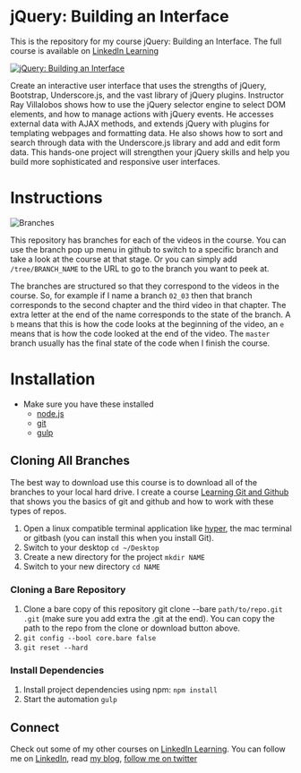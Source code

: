 #  jQuery: Building an Interface
This is the repository for my course  jQuery: Building an Interface. The full course is available on [LinkedIn Learning](https://linkedin-learning.pxf.io/c/1252977/449670/8005?u=https%3A%2F%2Fwww.linkedin.com%2Flearning%2Fjquery-building-an-interface%3Fu%3D104)

[![ jQuery: Building an Interface](http://www.raybo.org/assets/images/courses/jqueryinterface.jpg)](https://linkedin-learning.pxf.io/c/1252977/449670/8005?u=https%3A%2F%2Fwww.linkedin.com%2Flearning%2Fjquery-building-an-interface%3Fu%3D104)

Create an interactive user interface that uses the strengths of jQuery, Bootstrap, Underscore.js, and the vast library of jQuery plugins. Instructor Ray Villalobos shows how to use the jQuery selector engine to select DOM elements, and how to manage actions with jQuery events. He accesses external data with AJAX methods, and extends jQuery with plugins for templating webpages and formatting data. He also shows how to sort and search through data with the Underscore.js library and add and edit form data. This hands-one project will strengthen your jQuery skills and help you build more sophisticated and responsive user interfaces.

# Instructions

![Branches](http://pixelprowess.com/i/2018-07-13_14-10-12.png)

This repository has branches for each of the videos in the course. You can use the branch pop up menu in github to switch to a specific branch and take a look at the course at that stage. Or you can simply add `/tree/BRANCH_NAME` to the URL to go to the branch you want to peek at.

The branches are structured so that they correspond to the videos in the course. So, for example if I name a branch `02_03` then that branch corresponds to the second chapter and the third video in that chapter. The extra letter at the end of the name corresponds to the state of the branch. A `b` means that this is how the code looks at the beginning of the video, an `e` means that is how the code looked at the end of the video. The `master` branch usually has the final state of the code when I finish the course.

# Installation
- Make sure you have these installed
	- [node.js](http://nodejs.org/)
	- [git](http://git-scm.com/)
	- [gulp](http://git-scm.com/)

## Cloning All Branches
The best way to download use this course is to download all of the branches to your local hard drive. I create a course [Learning Git and Github](https://www.linkedin.com/learning/learning-git-and-github) that shows you the basics of git and github and how to work with these types of repos.

1. Open a linux compatible terminal application like [hyper](https://hyper.is/), the mac terminal or gitbash (you can install this when you install Git).
1. Switch to your desktop `cd ~/Desktop`
1. Create a new directory for the project `mkdir NAME`
1. Switch to your new directory `cd NAME`

### Cloning a Bare Repository
1. Clone a bare copy of this repository git clone --bare `path/to/repo.git .git` (make sure you add extra the .git at the end). You can copy the path to the repo from the clone or download button above.
1. `git config --bool core.bare false`
1. `git reset --hard `

### Install Dependencies
1. Install project dependencies using npm: `npm install`
1. Start the automation `gulp`

## Connect
Check out some of my other courses on [LinkedIn Learning](https://linkedin-learning.pxf.io/c/1252977/449670/8005?u=https%3A%2F%2Fwww.linkedin.com%2Flearning%2Finstructors%2Fray-villalobos). You can follow me on [LinkedIn](https://www.linkedin.com/in/planetoftheweb/), read [my blog](http://raybo.org), [follow me on twitter](http://twitter.com/planetoftheweb)
